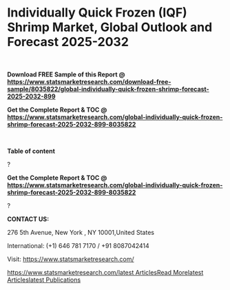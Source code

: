 <h1>Individually Quick Frozen (IQF) Shrimp Market, Global Outlook and Forecast 2025-2032</h1><br/><p><strong>Download FREE Sample of this Report @ <a href="https://www.statsmarketresearch.com/download-free-sample/8035822/global-individually-quick-frozen-shrimp-forecast-2025-2032-899">https://www.statsmarketresearch.com/download-free-sample/8035822/global-individually-quick-frozen-shrimp-forecast-2025-2032-899</a></strong></p>
 
 
 
 <div><b>Get the Complete Report & TOC @ <a href="https://www.statsmarketresearch.com/global-individually-quick-frozen-shrimp-forecast-2025-2032-899-8035822">https://www.statsmarketresearch.com/global-individually-quick-frozen-shrimp-forecast-2025-2032-899-8035822</a></b></div>
 
 
 
 <p><br />
 
 <b>Table of content</b></p>
 
 
 
 <p>? </p>
 
 
 
 <div><b>Get the Complete Report & TOC @ <a href="https://www.statsmarketresearch.com/global-individually-quick-frozen-shrimp-forecast-2025-2032-899-8035822">https://www.statsmarketresearch.com/global-individually-quick-frozen-shrimp-forecast-2025-2032-899-8035822</a></b></div>
 
 
 
 <p>? </p>
 
 
 
 <p><b>CONTACT US:</b><br />
 
 276 5th Avenue, New York , NY 10001,United States<br />
 
 International: (+1) 646 781 7170 / +91 8087042414<br />
 
 Visit: <a href="https://www.statsmarketresearch.com/">https://www.statsmarketresearch.com/</a><br />
 
 <a href="https://gyeongbokgung.com">https://www.statsmarketresearch.com/</a><a href="https://hallyeomaritime.com">latest Articles</a><a href="https://jingwansa.com">Read More</a><a href="https://nguoiviet.jp/">latest Articles</a><a href="https://www.intelmarketresearch.com/">latest Publications</a></p>